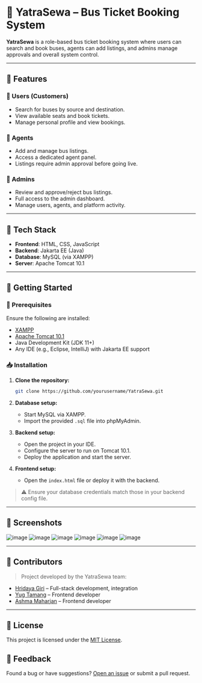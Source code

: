 
# 🚌 YatraSewa – Bus Ticket Booking System

**YatraSewa** is a role-based bus ticket booking system where users can search and book buses, agents can add listings, and admins manage approvals and overall system control.

---

## 📌 Features

### 👤 Users (Customers)
- Search for buses by source and destination.
- View available seats and book tickets.
- Manage personal profile and view bookings.

### 🧾 Agents
- Add and manage bus listings.
- Access a dedicated agent panel.
- Listings require admin approval before going live.

### 🔐 Admins
- Review and approve/reject bus listings.
- Full access to the admin dashboard.
- Manage users, agents, and platform activity.

---

## 🧰 Tech Stack

- **Frontend**: HTML, CSS, JavaScript
- **Backend**: Jakarta EE (Java)
- **Database**: MySQL (via XAMPP)
- **Server**: Apache Tomcat 10.1

---

## 🚀 Getting Started

### 🔧 Prerequisites
Ensure the following are installed:
- [XAMPP](https://www.apachefriends.org/index.html)
- [Apache Tomcat 10.1](https://tomcat.apache.org/)
- Java Development Kit (JDK 11+)
- Any IDE (e.g., Eclipse, IntelliJ) with Jakarta EE support

### 📥 Installation

1. **Clone the repository:**
   ```bash
   git clone https://github.com/yourusername/YatraSewa.git


2. **Database setup:**

   * Start MySQL via XAMPP.
   * Import the provided `.sql` file into phpMyAdmin.

3. **Backend setup:**

   * Open the project in your IDE.
   * Configure the server to run on Tomcat 10.1.
   * Deploy the application and start the server.

4. **Frontend setup:**

   * Open the `index.html` file or deploy it with the backend.

> ⚠️ Ensure your database credentials match those in your backend config file.

---

## 📸 Screenshots

![image](https://github.com/user-attachments/assets/7c125755-ff44-424f-ae82-0b66adf7a6dd)
![image](https://github.com/user-attachments/assets/45cbde18-d0c2-482d-9404-4a529e73a6ec)
![image](https://github.com/user-attachments/assets/5f561a26-e4bf-4fa2-bb5d-316b3f5266a7)
![image](https://github.com/user-attachments/assets/637e820f-615a-44c7-bcba-28ff0338b56c)
![image](https://github.com/user-attachments/assets/06b23a2b-2972-4dc1-988e-c09519b5a4d0)
![image](https://github.com/user-attachments/assets/942d9120-71ac-4cbc-8c7b-600e71fe732d)





---

## 👥 Contributors

> Project developed by the YatraSewa team:

* [Hridaya Giri](https://github.com/GiriHridaya319) – Full-stack development, integration
* [Yug Tamang](https://github.com/Yug123456789) – Frontend developer
* [Ashma Maharjan](https://github.com/teammate2) – Frontend developer

---

## 📄 License

This project is licensed under the [MIT License](LICENSE).



## 💬 Feedback

Found a bug or have suggestions? [Open an issue](https://github.com/yourusername/YatraSewa/issues) or submit a pull request.


